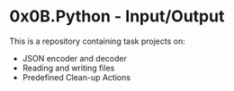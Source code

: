 # 0x0B.Python - Input/Output

This is a repository containing task projects on:
- JSON encoder and decoder
- Reading and writing files
- Predefined Clean-up Actions